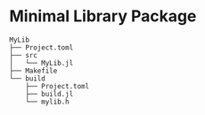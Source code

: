 # Minimal Library Package 
```
MyLib
├── Project.toml
├── src
│   └── MyLib.jl
├── Makefile
└── build
    ├── Project.toml
    ├── build.jl
    └── mylib.h
```

